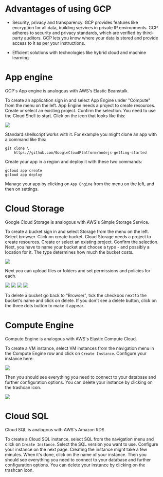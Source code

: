 # Advantages of using GCP


 - Security, privacy and transparency.
GCP provides features like encryption for all data, building services in private IP environments. GCP adheres to security and privacy standards, which are verified by third-party auditors.
GCP lets you know where your data is stored and provide access to it as per your instructions.


 - Efficient solutions with technologies like hybrid cloud and machine learning



# App engine


GCP's App engine is analogous with AWS's Elastic Beanstalk.


To create an application sign in and select App Engine under "Compute" from the menu on the left. 
App Engine needs a project to create resources. Create or select an existing project. Confirm the selection.
You need to use the Cloud Shell to start. Click on the icon that looks like this:

<img src="assets/gconsole.png">

Standard shellscript works with it. For example you might clone an app with a command like this:

```
git clone \
    https://github.com/GoogleCloudPlatform/nodejs-getting-started
```

Create your app in a region and deploy it with these two commands:

```
gcloud app create
gcloud app deploy
```

Manage your app by clicking on `App Engine` from the menu on the left, and then on settings.



# Cloud Storage


Google Cloud Storage is analogous with AWS's Simple Storage Service.

To create a bucket sign in and select Storage from the menu on the left. Select browser. Click on create bucket.
Cloud Storage needs a project to create resources. Create or select an existing project. Confirm the selection.
Next, you have to name your bucket and choose a type - and possibly a location for it. The type determines how much the bucket costs.

<img src="assets/createbu.png">

Next you can upload files or folders and set permissions and policies for each.

<img src="assets/bucketpubl.png">
<img src="assets/buupload.png">
<img src="assets/bugrant.png">
<img src="assets/buhost.png">

To delete a bucket go back to "Browser", tick the checkbox next to the bucket's name and click on delete. If you don't see a delete button, click on the three dots button to make it appear.

# Compute Engine


Compute Engine is analogous with AWS's Elastic Compute Cloud.

To create a VM instance, select VM instances from the navigation menu in the Compute Engine row and click on `Create Instance`. Configure your instance here:

<img src="assets/compute1.png">

Then you should see everything you need to connect to your database and further configuration options. You can delete your instance by clicking on the trashcan icon.

<img src="assets/compute2.png">


# Cloud SQL


Cloud SQL is analogous with AWS's Amazon RDS.


To create a Cloud SQL instance, select SQL from the navigation menu and click on `Create Instance`. Select the SQL version you want to use. Configure your instance on the next page.
Creating the instance might take a few minutes. When it's done, click on the name of your instance. Then you should see everything you need to connect to your database and further configuration options. You can delete your instance by clicking on the trashcan icon.